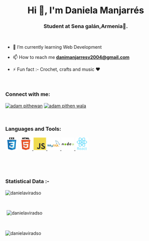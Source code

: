 <h1 align="center">Hi 👋, I'm Daniela Manjarrés</h1>
<h3 align="center">Student at Sena galán,Armenia🌟.</h3>

<br>

- 🌱 I’m currently learning Web Development 

- 📫 How to reach me **danimanjarresv2004@gmail.com**

- ⚡ Fun fact :- Crochet, crafts and music ❤

<br>

<h3 align="left">Connect with me:</h3>
<p align="left">
  <a href="https://www.linkedin.com/in/daniela-manjarres-1362481b1/" target="blank"><img align="center"
      src="https://raw.githubusercontent.com/rahuldkjain/github-profile-readme-generator/master/src/images/icons/Social/linked-in-alt.svg"
      alt="adam pithewan" height="30" width="40" /></a>
  <a href="https://www.facebook.com/daniela.manjarresvirviescas/" target="blank"><img align="center"
      src="https://raw.githubusercontent.com/rahuldkjain/github-profile-readme-generator/master/src/images/icons/Social/facebook.svg"
      alt="adam pithen wala" height="30" width="40" /></a>
</p>

<br>

<h3 align="left">Languages and Tools:</h3>
<p align="left"> 
    <img
      src="https://raw.githubusercontent.com/devicons/devicon/master/icons/css3/css3-original-wordmark.svg" alt="css3"
      width="40" height="40" /> </a> <a href="https://www.w3.org/html/" target="_blank" rel="noreferrer">
  <img
      src="https://raw.githubusercontent.com/devicons/devicon/master/icons/html5/html5-original-wordmark.svg"
      alt="html5" width="40" height="40" /> </a> <a href="https://www.adobe.com/in/products/illustrator.html"
    target="_blank" rel="noreferrer">
  <img
      src="https://raw.githubusercontent.com/devicons/devicon/master/icons/javascript/javascript-original.svg"
      alt="javascript" width="40" height="40" /> </a> <a href="https://kotlinlang.org" target="_blank" rel="noreferrer">
  <img
      src="https://raw.githubusercontent.com/devicons/devicon/master/icons/mysql/mysql-original-wordmark.svg"
      alt="mysql" width="40" height="40" /> </a> </a> <a href="https://nodejs.org" target="_blank" rel="noreferrer">
  <img
      src="https://raw.githubusercontent.com/devicons/devicon/master/icons/nodejs/nodejs-original-wordmark.svg"
      alt="nodejs" width="40" height="40" /> </a> <a href="https://pandas.pydata.org/" target="_blank" rel="noreferrer">
  <img
      src="https://raw.githubusercontent.com/devicons/devicon/master/icons/react/react-original-wordmark.svg"
      alt="react" width="40" height="40" /> </a> <a href="https://sass-lang.com" target="_blank" rel="noreferrer"
<p/>
<br>


      
<p align="left"> <a href="https://twitter.com/" target="blank"><img
      src="https://img.shields.io/twitter/follow/?logo=twitter&style=for-the-badge" alt="" /></a> </p>

<br>

<h3>Statistical Data :-</h3>
<p><img align="center"
    src="https://github-readme-stats.vercel.app/api/top-langs?username=danielaviradso&show_icons=true&locale=en&bg_color=0d1117&text_color=ffffff&layout=compact"
    alt="danielaviradso" 
    bg_color=#808080/></p>

<br>

<p>&nbsp;<img align="center" src="https://github-readme-stats.vercel.app/api?username=danielaviradso&show_icons=true&locale=en&bg_color=0d1117&text_color=ffffff&repo=convoychat"
    alt="danielaviradso" /></p>

<br>

<p><img align="center" src="https://github-readme-streak-stats.herokuapp.com/?user=danielaviradso&theme=dark&background=0d1117&date_format=M%20j%5B%2C%20Y%5D" alt="danielaviradso" /></p>
      
<p align="left"> <a href="https://twitter.com/" target="blank"><img
      src="https://img.shields.io/twitter/follow/?logo=twitter&style=for-the-badge" alt="" /></a> </p>
